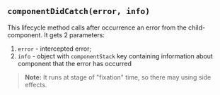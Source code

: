 ## `componentDidCatch(error, info)`

This lifecycle method calls after occurrence an error from the child-component. It gets 2 parameters:

1. `error` - intercepted error;
2. `info` - object with `componentStack` key containing information about component that the error has occurred

>**Note:** It runs at stage of "fixation" time, so there may using side effects.